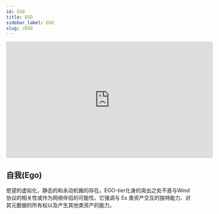 ```yaml
---
id: EGO
title: EGO
sidebar_label: EGO
slug: /EGO
---
```

<p align="center">
<iframe width="560" height="315" src="https://www.youtube.com/embed/U4xOO8fb73E" title="YouTube video player" frameborder="0" allow="accelerometer; autoplay; clipboard-write; encrypted-media; gyroscope; picture-in-picture" allowfullscreen></iframe>
</p>

## 自我(Ego) 

慾望的虚拟化，静态的和永动机搬的存在。EGO-tier化身的突出之处不是与Wind协议的相关性或作为网络伴侣的可能性。它强调与 Es 类资产交互的独特能力、对其元数据的所有权以及产生其他类资产的能力。
